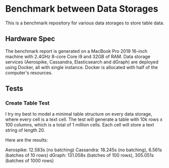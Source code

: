 # Benchmark between Data Storages

This is a benchmark repository for various data storages to store table data.

## Hardware Spec

The benchmark report is generated on a MacBook Pro 2019 16-inch machine with 2.4GHz 8-core Core i9 and 32GB of RAM. Data storage services (Aerospike, Cassandra, Elasticsearch and dGraph) are deployed using Docker, all with single instance. Docker is allocated with half of the computer's resources.

## Tests

### Create Table Test

I try my best to model a minimal table structure on every data storage, where every cell is a text cell. The test will generate a table with 10k rows x 100 columns, which is a total of 1 million cells. Each cell will store a text string of length 20.

Here are the results:

Aerospike: 12.583s (no batching)
Cassandra: 18.245s (no batching), 6.561s (batches of 10 rows)
dGraph: 131.058s (batches of 100 rows), 305.051s (batches of 1000 rows)